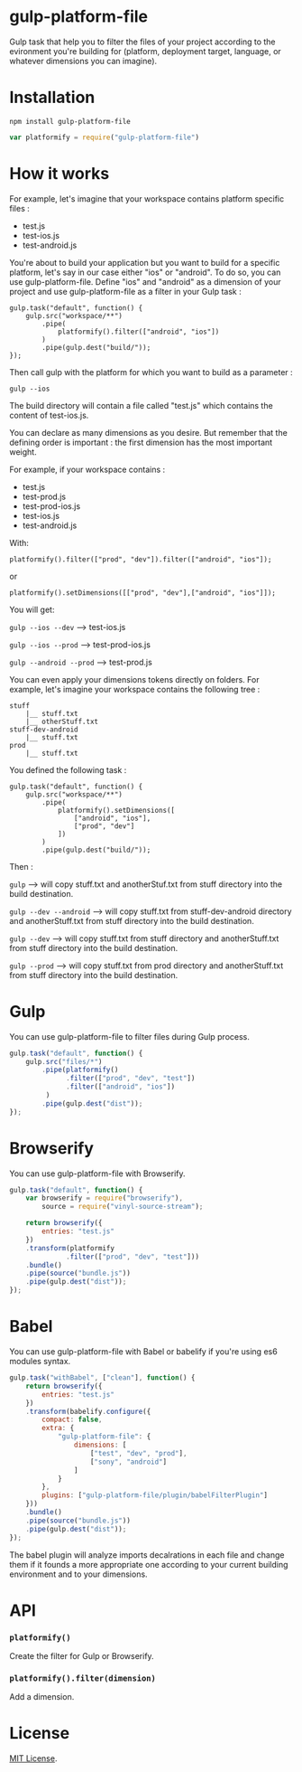 # gulp-platform-file
Gulp task that help you to filter the files of your project according to the evironment you're building for (platform, deployment target, language, or whatever dimensions you can imagine).

Installation
============

`npm install gulp-platform-file`

```js
var platformify = require("gulp-platform-file")
```

How it works
============

For example, let's imagine that your workspace contains platform specific files :
 * test.js
 * test-ios.js
 * test-android.js

You're about to build your application but you want to build for a specific platform, let's say in our case either "ios" or "android".
To do so, you can use gulp-platform-file. Define "ios" and "android" as a dimension of your project and use gulp-platform-file as a filter in your Gulp task :

```
gulp.task("default", function() {
    gulp.src("workspace/**")
        .pipe(
            platformify().filter(["android", "ios"])
        )
        .pipe(gulp.dest("build/"));
});
```

Then call gulp with the platform for which you want to build as a parameter :

```gulp --ios```

The build directory will contain a file called "test.js" which contains the content of test-ios.js.

You can declare as many dimensions as you desire. But remember that the defining order is important : the first dimension has the most important weight.

For example, if your workspace contains :
 * test.js
 * test-prod.js
 * test-prod-ios.js
 * test-ios.js
 * test-android.js

With:

```platformify().filter(["prod", "dev"]).filter(["android", "ios"]);```

or

```platformify().setDimensions([["prod", "dev"],["android", "ios"]]);```

You will get:

```gulp --ios --dev``` --> test-ios.js

```gulp --ios --prod``` --> test-prod-ios.js

```gulp --android --prod``` --> test-prod.js

You can even apply your dimensions tokens directly on folders. For example, let's imagine your workspace contains the following tree :
```
stuff
    |__ stuff.txt
    |__ otherStuff.txt
stuff-dev-android
    |__ stuff.txt
prod
    |__ stuff.txt
```
You defined the following task :
```
gulp.task("default", function() {
    gulp.src("workspace/**")
        .pipe(
            platformify().setDimensions([
                ["android", "ios"],
                ["prod", "dev"]
            ])
        )
        .pipe(gulp.dest("build/"));
```

Then :

```gulp``` --> will copy stuff.txt and anotherStuf.txt from stuff directory into the build destination.

```gulp --dev --android``` --> will copy stuff.txt from stuff-dev-android directory and anotherStuff.txt from stuff directory into the build destination.

```gulp --dev``` --> will copy stuff.txt from stuff directory and anotherStuff.txt from stuff directory into the build destination.

```gulp --prod``` --> will copy stuff.txt from prod directory and anotherStuff.txt from stuff directory into the build destination.

Gulp
====

You can use gulp-platform-file to filter files during Gulp process.

```js
gulp.task("default", function() {
    gulp.src("files/*")
        .pipe(platformify()
              .filter(["prod", "dev", "test"])
              .filter(["android", "ios"])
         )
        .pipe(gulp.dest("dist"));
});
```

Browserify
==========

You can use gulp-platform-file with Browserify.

```js
gulp.task("default", function() {
    var browserify = require("browserify"),
        source = require("vinyl-source-stream");

    return browserify({
        entries: "test.js"
    })
    .transform(platformify
              .filter(["prod", "dev", "test"]))
    .bundle()
    .pipe(source("bundle.js"))
    .pipe(gulp.dest("dist"));
});
```

Babel
=====

You can use gulp-platform-file with Babel or babelify if you're using es6 modules syntax.

```js
gulp.task("withBabel", ["clean"], function() {
    return browserify({
        entries: "test.js"
    })
    .transform(babelify.configure({
        compact: false,
        extra: {
            "gulp-platform-file": {
                dimensions: [
                    ["test", "dev", "prod"],
                    ["sony", "android"]
                ]
            }
        },
        plugins: ["gulp-platform-file/plugin/babelFilterPlugin"]
    }))
    .bundle()
    .pipe(source("bundle.js"))
    .pipe(gulp.dest("dist"));
});
```

The babel plugin will analyze imports decalrations in each file and change them if it founds a more appropriate one
according to your current building environment and to your dimensions.

API
===

### `platformify()` ###

Create the filter for Gulp or Browserify.

### `platformify().filter(dimension)` ###

Add a dimension.

License
=======

[MIT License](LICENSE).
